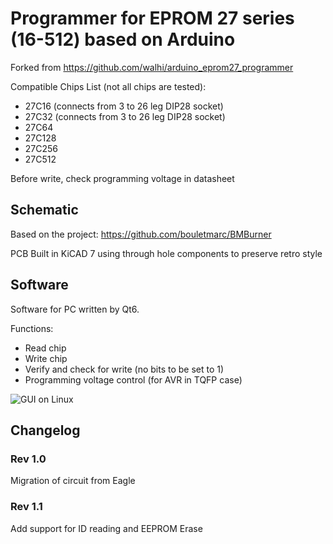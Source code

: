 # Programmer for EPROM 27 series (16-512) based on Arduino

Forked from https://github.com/walhi/arduino_eprom27_programmer

Compatible Chips List (not all chips are tested):

 * 27C16 (connects from 3 to 26 leg DIP28 socket)
 * 27C32 (connects from 3 to 26 leg DIP28 socket)
 * 27C64
 * 27C128
 * 27C256
 * 27C512

Before write, check programming voltage in datasheet

## Schematic

Based on the project: https://github.com/bouletmarc/BMBurner

PCB Built in KiCAD 7 using through hole components to preserve retro style

## Software

Software for PC written by Qt6.

Functions:

 * Read chip
 * Write chip
 * Verify and check for write (no bits to be set to 1)
 * Programming voltage control (for AVR in TQFP case)

![GUI on Linux](https://github.com/walhi/arduino_eprom27_programmer/blob/master/imgs/ubuntu_mate.png)

## Changelog
### Rev 1.0
Migration of circuit from Eagle

### Rev 1.1
Add support for ID reading and EEPROM Erase
